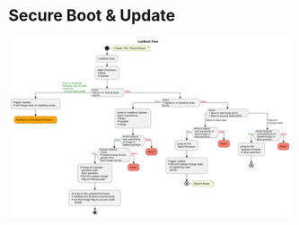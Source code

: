 # Secure Boot & Update

[![State Diagram](https://github.com/UdayakumarHidakal/RustBoot-state-diagrams/blob/main/rustBoot_State_Diagram.svg?raw=true "State diagram for rustBoot")](https://github.com/UdayakumarHidakal/RustBoot-state-diagrams/blob/main/rustBoot_State_Diagram.svg?raw=true)